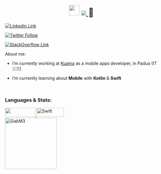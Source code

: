 
<h1 align="center">
  <img src="https://emoji.gg/assets/emoji/2838-dogecoin.gif" width="34"/>
  <a href="https://github.com/GabM3">
   <img src="https://readme-typing-svg.herokuapp.com?color=%23095FF7&duration=2500&center=true&vCenter=true&height=50&lines=Hi!+I'm+GabM3;Junior+Mobile+Developer">
  </a>
  🚀
</h1>

[![Linkedin Link](https://img.shields.io/badge/Linkedin-%23ffffff.svg?&style=for-the-badge&logo=Linkedin&logoColor=black)](https://www.linkedin.com/in/gabriele-marcato-45b776160/)

[![Twitter Follow](https://img.shields.io/twitter/follow/gab_marcato?color=1DA1F2&logo=twitter&style=for-the-badge)](https://twitter.com/intent/follow?original_referer=https%3A%2F%2Fgithub.com%2Fgab_marcato&screen_name=gab_marcato)

[![StackOverflow Link](https://img.shields.io/badge/Stack_Overflow-white?style=for-the-badge&logo=stack-overflow&logoColor=black)](https://img.shields.io/badge/Stack_Overflow-white?style=for-the-badge&logo=stack-overflow&logoColor=black)

<p>About me:</p>

- I’m currently working at [Kuama](https://kuama.it/) as a mobile apps developer, in Padua (IT🇮🇹)
 
- I’m currently learning about <b>Mobile</b> with <b>Kotlin</b> & <b>Swift</b>
<br>

<h3>Languages & Stats:</h3>

 <a href="https://kotlinlang.org/" target="_blank">
  <img src="https://img.shields.io/badge/Kotlin-white?&style=for-the-badge&logo=kotlin&logoColor=black" height="30" width="100" />
 </a>
 <a href="https://www.apple.com/swift/" target="_blank">
  <img src="https://img.shields.io/badge/Swift-white?&style=for-the-badge&logo=swift&logoColor=black" alt="Swift" height="30" width="90" />
 </a>
 
<br> 

<img height="170" src="https://github-readme-stats.vercel.app/api?username=gabm3&show_icons=true&count_private=true&theme=algolia" alt="GabM3" />
<br>
<br>

 
<!-- <img align="center" height="170" src="https://github-readme-stats.vercel.app/api/top-langs/?username=gabm3&show_icons=true&langs_count=8&count_private=true" alt="GabM3" /> -->
